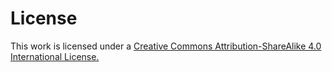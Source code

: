 # License

This work is licensed under a [Creative Commons Attribution-ShareAlike 4.0 International License.](http://creativecommons.org/licenses/by-sa/4.0/)